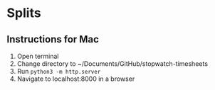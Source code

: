 # Splits

## Instructions for Mac
1. Open terminal
2. Change directory to ~/Documents/GitHub/stopwatch-timesheets
3. Run `python3 -m http.server`
4. Navigate to localhost:8000 in a browser
